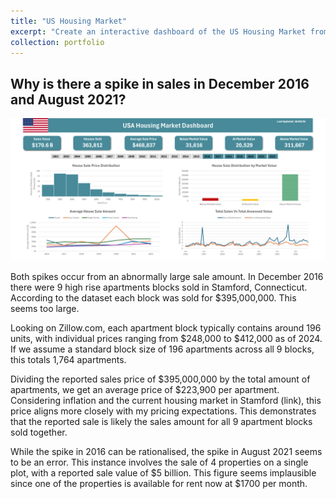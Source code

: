 ```yaml
---
title: "US Housing Market"
excerpt: "Create an interactive dashboard of the US Housing Market from 2002 to 2022. I then analyse two large spikes in sales in 2016 and 2021.<br/><img src='C:\Users\sebsj\Documents\Computer Science\GenerationDataAnalyst\SJackson.github.io\images\us_housing\us_housing_1.png?raw=true' width='400px'>"
collection: portfolio
---
```


## Why is there a spike in sales in December 2016 and August 2021?

<p align="center">
  <img src="https://github.com/SJackson123/SJackson.github.io/blob/master/images/us_housing/us_housing_3.png?raw=true?raw=true"
 alt="EU Trend Over Time" width="640px"/>
</p>

Both spikes occur from an abnormally large sale amount. In December 2016 there were 9 high rise apartments blocks sold in Stamford, Connecticut. According to the dataset each block was sold for $395,000,000. This seems too large. 

Looking on Zillow.com, each apartment block typically contains around 196 units, with individual prices ranging from $248,000 to $412,000 as of 2024. If we assume a standard block size of 196 apartments across all 9 blocks, this totals 1,764 apartments.

Dividing the reported sales price of $395,000,000 by the total amount of apartments, we get an average price of $223,900 per apartment. Considering inflation and the current housing market in Stamford (link), this price aligns more closely with my pricing expectations. This demonstrates that the reported sale is likely the sales amount for all 9 apartment blocks sold together.

While the spike in 2016 can be rationalised, the spike in August 2021 seems to be an error. This instance involves the sale of 4 properties on a single plot, with a reported sale value of $5 billion. This figure seems implausible since one of the properties is available for rent now at $1700 per month. 




